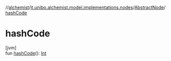 //[alchemist](../../../index.md)/[it.unibo.alchemist.model.implementations.nodes](../index.md)/[AbstractNode](index.md)/[hashCode](hash-code.md)

# hashCode

[jvm]\
fun [hashCode](hash-code.md)(): [Int](https://kotlinlang.org/api/latest/jvm/stdlib/kotlin/-int/index.html)
